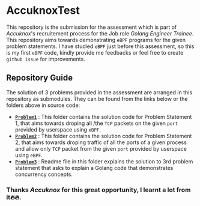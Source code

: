 # AccuknoxTest

This repository is the submission for the assessment which is part of *Accuknox*'s recruitement process for the Job role *Golang Engineer Trainee*. This repository aims towards demonstrating `eBPF` programs for the given problem statements. I have studied `eBPF` just before this assessment, so this is my first `eBPF` code, kindly provide me feedbacks or feel free to create `github issue` for improvements.

## Repository Guide

The solution of 3 problems provided in the assessment are arranged in this repository as submodules. They can be found from the links below or the folders above in source code:
- **[`Problem1`](https://github.com/SRV332003/XDP_eBPF/tree/022fafe79fb61b0f86e437a19a8af8a37ddb4699 "Problem 1 solution")** : This folder contains the solution code for Problem Statement 1, that aims towards droping all /the `TCP` packets on the given `port` provided by userspace using `eBPF`.
- **[`Problem2`](https://github.com/SRV332003/XDP_eBPF2/tree/adde0d7b52506fbd4879dd3cf863ea5fe1bec3c5 "Problem 2 solution")** : This folder contains the solution code for Problem Statement 2, that aims towards droping traffic of all the ports of a given process and allow only `TCP` packet from the given `port` provided by userspace using `eBPF`.
- **[`Problem3`](https://github.com/SRV332003/XDP_eBPF2/tree/adde0d7b52506fbd4879dd3cf863ea5fe1bec3c5 "Problem 2 solution")** : Readme file in this folder explains the solution to 3rd problem statement that asks to explain a Golang code that demonstrates concurrency concepts.

### Thanks *Accuknox* for this great opportunity, I learnt a lot from it🔥🔥.
